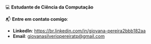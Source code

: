 

💻 **Estudante de Ciência da Computação** 


📬 **Entre em contato comigo**:  
- **LinkedIn**: https://br.linkedin.com/in/giovana-pereira2bbb182aa
- **Email**: giovanasilveriopereiratp@gmail.com

